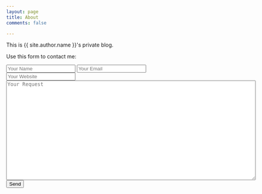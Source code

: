 ```yaml
---
layout: page
title: About
comments: false

---
```


<p class="message">
This is {{ site.author.name }}'s private blog.

Use this form to contact me:

<form accept-charset="UTF-8" action="//formspree.io/fuerob@gmail.com" method="POST">
  <input type="hidden" name="utf8" value="✓">
  <input type="text" name="name" placeholder="Your Name">
  <input type="email" name="_replyto" placeholder="Your Email">
  <input type="url" name="url" placeholder="Your Website"><br />
  <textarea name="plea" placeholder="Your Request" style="width: 50em; height: 20em;"></textarea><br />
  <button type="submit">Send</button>
</form>
</p>
